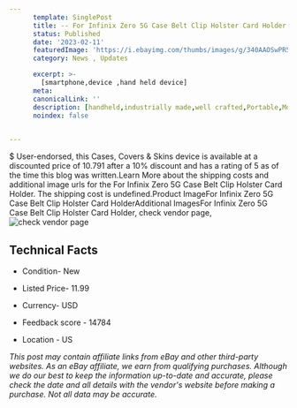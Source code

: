 ```yaml
---
      template: SinglePost
      title: -- For Infinix Zero 5G Case Belt Clip Holster Card Holder
      status: Published
      date: '2023-02-11'
      featuredImage: 'https://i.ebayimg.com/thumbs/images/g/340AAOSwPR5faD2m/s-l225.jpg'
      category: News , Updates

      excerpt: >-
        [smartphone,device ,hand held device]
      meta:
      canonicalLink: ''
      description: [handheld,industrially made,well crafted,Portable,Mobile,Compact,Convenient,Lightweight,Maneuverable,Man-portable,Miniature,Carriable,Hand-held,Light,Holdable,Transportable,Mobile device,Pocket-sized,On-the-go,Wireless,Cordless,Compact size,Convenient size, smartphone,device ,hand held device]
      noindex: false

        
---
```

$
    User-endorsed, this Cases, Covers & Skins device is available at a discounted price of 10.791 after a 10% discount and has a rating of 5 as of the time this blog was written.Learn More about the shipping costs and additional image urls for the For Infinix Zero 5G Case Belt Clip Holster Card Holder. The shipping cost is undefined.Product ImageFor Infinix Zero 5G Case Belt Clip Holster Card HolderAdditional ImagesFor Infinix Zero 5G Case Belt Clip Holster Card Holder, check vendor page, ![check vendor page](https://origin-galleryplus.ebayimg.com/ws/web/334394776795_2_0_1/225x225.jpg,https://origin-galleryplus.ebayimg.com/ws/web/334394776795_3_0_1/225x225.jpg,https://origin-galleryplus.ebayimg.com/ws/web/334394776795_4_0_1/225x225.jpg,https://origin-galleryplus.ebayimg.com/ws/web/334394776795_5_0_1/225x225.jpg,https://origin-galleryplus.ebayimg.com/ws/web/334394776795_6_0_1/225x225.jpg,https://origin-galleryplus.ebayimg.com/ws/web/334394776795_7_0_1/225x225.jpg,https://origin-galleryplus.ebayimg.com/ws/web/334394776795_8_0_1/225x225.jpg)
    
    

 ## Technical Facts 



     
      

 - Condition- New 


      

 - Listed Price- 11.99 


      

 - Currency- USD 


      

 - Feedback score - 14784 


      

 - Location - US 


      
      

 *_This post may contain affiliate links from eBay and other third-party websites. As an eBay affiliate, we earn from qualifying purchases. Although we do our best to keep the information up-to-date and accurate, please check the date and all details with the vendor's website before making a purchase. Not all data may be accurate._*



    
    
    
    
    